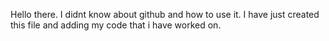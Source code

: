 Hello there.
I didnt know about github and how to use it.
I have just created this file and adding my code that i have worked on.
